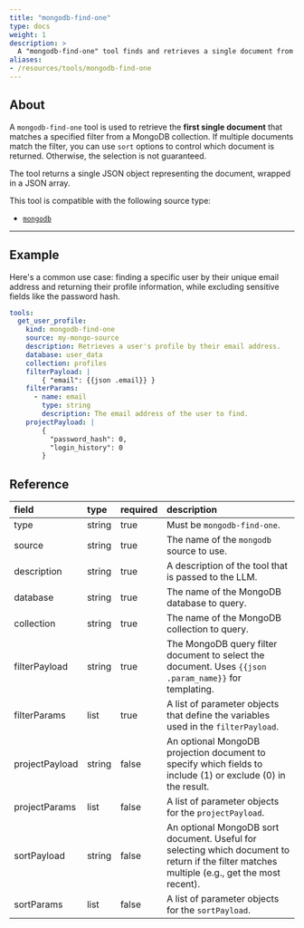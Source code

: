 ```yaml
---
title: "mongodb-find-one"
type: docs
weight: 1
description: > 
  A "mongodb-find-one" tool finds and retrieves a single document from a MongoDB collection.
aliases:
- /resources/tools/mongodb-find-one
---
```


## About

A `mongodb-find-one` tool is used to retrieve the **first single document** that
matches a specified filter from a MongoDB collection. If multiple documents
match the filter, you can use `sort` options to control which document is
returned. Otherwise, the selection is not guaranteed.

The tool returns a single JSON object representing the document, wrapped in a
JSON array.

This tool is compatible with the following source type:

* [`mongodb`](../../sources/mongodb.md)

---

## Example

Here's a common use case: finding a specific user by their unique email address
and returning their profile information, while excluding sensitive fields like
the password hash.

```yaml
tools:
  get_user_profile:
    kind: mongodb-find-one
    source: my-mongo-source
    description: Retrieves a user's profile by their email address.
    database: user_data
    collection: profiles
    filterPayload: |
        { "email": {{json .email}} }
    filterParams:
      - name: email
        type: string
        description: The email address of the user to find.
    projectPayload: |
        { 
          "password_hash": 0,
          "login_history": 0
        }
```

## Reference

| **field**      | **type** | **required** | **description**                                                                                                                              |
|:---------------|:---------|:-------------|:---------------------------------------------------------------------------------------------------------------------------------------------|
| type           | string   | true         | Must be `mongodb-find-one`.                                                                                                                  |
| source         | string   | true         | The name of the `mongodb` source to use.                                                                                                     |
| description    | string   | true         | A description of the tool that is passed to the LLM.                                                                                         |
| database       | string   | true         | The name of the MongoDB database to query.                                                                                                   |
| collection     | string   | true         | The name of the MongoDB collection to query.                                                                                                 |
| filterPayload  | string   | true         | The MongoDB query filter document to select the document. Uses `{{json .param_name}}` for templating.                                        |
| filterParams   | list     | true         | A list of parameter objects that define the variables used in the `filterPayload`.                                                           |
| projectPayload | string   | false        | An optional MongoDB projection document to specify which fields to include (1) or exclude (0) in the result.                                 |
| projectParams  | list     | false        | A list of parameter objects for the `projectPayload`.                                                                                        |
| sortPayload    | string   | false        | An optional MongoDB sort document. Useful for selecting which document to return if the filter matches multiple (e.g., get the most recent). |
| sortParams     | list     | false        | A list of parameter objects for the `sortPayload`.                                                                                           |
